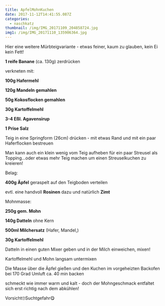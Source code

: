 ```yaml
---
title: ApfelMohnKuchen
date: 2017-11-12T14:41:55.087Z
categories:
  - naschkatz
thumbnail: /img/IMG_20171109_204858724.jpg
img1: /img/IMG_20171110_135906364.jpg
---
```

Hier eine weitere Mürbteigvariante - etwas feiner, kaum zu glauben, kein Ei kein Fett!

**1 reife Banane** (ca. 130g) zerdrücken

verkneten mit:

**100g Hafermehl**

**120g Mandeln gemahlen**

**50g Kokosflocken gemahlen**

**30g Kartoffelmehl**

**3-4 Eßl. Agavensirup**

**1 Prise Salz**

Teig in eine Springform (26cm) drücken - mit etwas Rand und mit ein paar Haferflocken bestreuen

Man kann auch ein klein wenig vom Teig aufheben für ein  paar Streusel als Topping...oder etwas mehr Teig machen um einen Streuselkuchen zu kreieren!

Belag:

**400g Äpfel** geraspelt auf den Teigboden verteilen

evtl. eine handvoll **Rosinen** dazu und natürlich **Zimt**

Mohnmasse:

**250g gem. Mohn**

**140g Datteln** ohne Kern

**500ml Milchersatz** (Hafer, Mandel,)

**30g Kartoffelmehl**

Datteln in einen guten Mixer geben und in der Milch einweichen, mixen!

Kartoffelmehl und Mohn langsam untermixen

Die Masse über die Äpfel  gießen und  den Kuchen im vorgeheizten Backofen bei 170 Grad Umluft ca. 40 min backen

schmeckt wie immer warm und kalt - doch der Mohngeschmack entfaltet sich erst richtig nach dem abkühlen!

Vorsicht🙄Suchtgefahr😋
